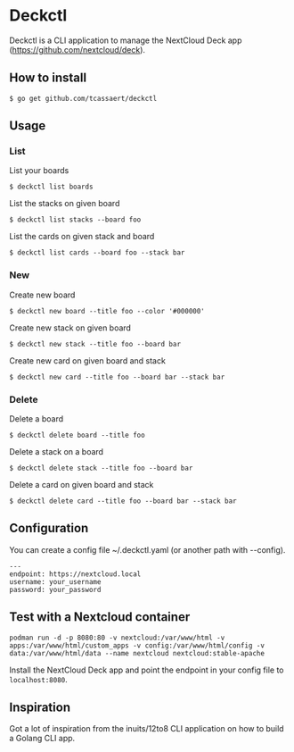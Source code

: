 # Deckctl

Deckctl is a CLI application to manage the NextCloud Deck app (https://github.com/nextcloud/deck).

## How to install

```
$ go get github.com/tcassaert/deckctl
```

## Usage

### List

List your boards

```
$ deckctl list boards
```

List the stacks on given board

```
$ deckctl list stacks --board foo
```

List the cards on given stack and board

```
$ deckctl list cards --board foo --stack bar
```

### New

Create new board

```
$ deckctl new board --title foo --color '#000000'
```

Create new stack on given board

```
$ deckctl new stack --title foo --board bar
```

Create new card on given board and stack

```
$ deckctl new card --title foo --board bar --stack bar
```

### Delete

Delete a board

```
$ deckctl delete board --title foo
```

Delete a stack on a board

```
$ deckctl delete stack --title foo --board bar
```

Delete a card on given board and stack

```
$ deckctl delete card --title foo --board bar --stack bar
```

## Configuration

You can create a config file ~/.deckctl.yaml (or another path with --config).

```
---
endpoint: https://nextcloud.local
username: your_username
password: your_password
```

## Test with a Nextcloud container

```
podman run -d -p 8080:80 -v nextcloud:/var/www/html -v  apps:/var/www/html/custom_apps -v config:/var/www/html/config -v data:/var/www/html/data --name nextcloud nextcloud:stable-apache
```

Install the NextCloud Deck app and point the endpoint in your config file to `localhost:8080`.

## Inspiration

Got a lot of inspiration from the inuits/12to8 CLI application on how to build a Golang CLI app.
